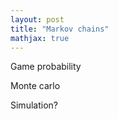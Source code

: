 ```yaml
---
layout: post
title: "Markov chains"
mathjax: true
---
```



Game probability

Monte carlo

Simulation?